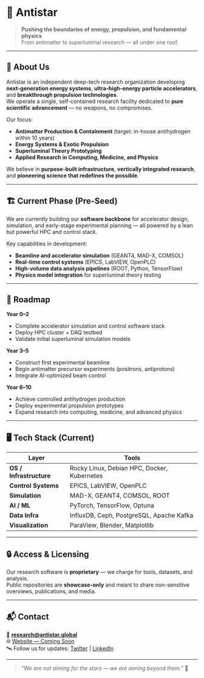 # 🌌 Antistar

> **Pushing the boundaries of energy, propulsion, and fundamental physics**  
> From antimatter to superluminal research — all under one roof.

---

## 🚀 About Us

Antistar is an independent deep-tech research organization developing **next-generation energy systems**, **ultra-high-energy particle accelerators**, and **breakthrough propulsion technologies**.  
We operate a single, self-contained research facility dedicated to **pure scientific advancement** — no weapons, no compromises.

Our focus:
- **Antimatter Production & Containment** (target: in-house antihydrogen within 10 years)
- **Energy Systems & Exotic Propulsion**
- **Superluminal Theory Prototyping**
- **Applied Research in Computing, Medicine, and Physics**

We believe in **purpose-built infrastructure**, **vertically integrated research**, and **pioneering science that redefines the possible**.

---

## 🏗 Current Phase (Pre-Seed)

We are currently building our **software backbone** for accelerator design, simulation, and early-stage experimental planning — all powered by a lean but powerful HPC and control stack.

Key capabilities in development:
- **Beamline and accelerator simulation** (GEANT4, MAD-X, COMSOL)
- **Real-time control systems** (EPICS, LabVIEW, OpenPLC)
- **High-volume data analysis pipelines** (ROOT, Python, TensorFlow)
- **Physics model integration** for superluminal theory testing

---

## 📅 Roadmap

**Year 0–2**
- Complete accelerator simulation and control software stack
- Deploy HPC cluster + DAQ testbed
- Validate initial superluminal simulation models

**Year 3–5**
- Construct first experimental beamline
- Begin antimatter precursor experiments (positrons, antiprotons)
- Integrate AI-optimized beam control

**Year 6–10**
- Achieve controlled antihydrogen production
- Deploy experimental propulsion prototypes
- Expand research into computing, medicine, and advanced physics

---

## 🖥 Tech Stack (Current)

| Layer | Tools |
|-------|-------|
| **OS / Infrastructure** | Rocky Linux, Debian HPC, Docker, Kubernetes |
| **Control Systems** | EPICS, LabVIEW, OpenPLC |
| **Simulation** | MAD-X, GEANT4, COMSOL, ROOT |
| **AI / ML** | PyTorch, TensorFlow, Optuna |
| **Data Infra** | InfluxDB, Ceph, PostgreSQL, Apache Kafka |
| **Visualization** | ParaView, Blender, Matplotlib |

---

## 🔒 Access & Licensing

Our research software is **proprietary** — we charge for tools, datasets, and analysis.  
Public repositories are **showcase-only** and meant to share non-sensitive overviews, publications, and media.

---

## 📬 Contact

📧 **research@antistar.global**  
🌐 [Website — Coming Soon](https://antistar.global)  
🛰 Follow us for updates: [Twitter](https://twitter.com/) | [LinkedIn](https://linkedin.com/)

---

> *"We are not aiming for the stars — we are aiming beyond them."* 🌠
